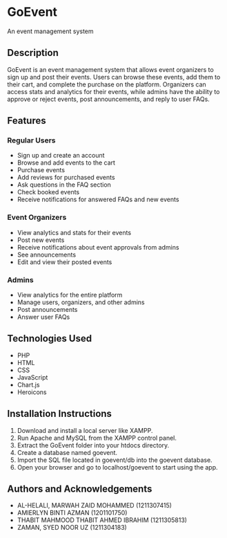 # GoEvent
An event management system

## Description
GoEvent is an event management system that allows event organizers to sign up and post their events. Users can browse these events, add them to their cart, and complete the purchase on the platform. Organizers can access stats and analytics for their events, while admins have the ability to approve or reject events, post announcements, and reply to user FAQs.

## Features

### Regular Users
- Sign up and create an account
- Browse and add events to the cart
- Purchase events
- Add reviews for purchased events
- Ask questions in the FAQ section
- Check booked events
- Receive notifications for answered FAQs and new events

### Event Organizers
- View analytics and stats for their events
- Post new events
- Receive notifications about event approvals from admins
- See announcements
- Edit and view their posted events

### Admins
- View analytics for the entire platform
- Manage users, organizers, and other admins
- Post announcements
- Answer user FAQs

## Technologies Used
- PHP
- HTML
- CSS
- JavaScript
- Chart.js
- Heroicons

## Installation Instructions
1. Download and install a local server like XAMPP.
2. Run Apache and MySQL from the XAMPP control panel.
3. Extract the GoEvent folder into your htdocs directory.
4. Create a database named goevent.
5. Import the SQL file located in goevent/db into the goevent database.
6. Open your browser and go to localhost/goevent to start using the app.

## Authors and Acknowledgements
- AL-HELALI, MARWAH ZAID MOHAMMED (1211307415)
- AMIERLYN BINTI AZMAN (1201101750)
- THABIT MAHMOOD THABIT AHMED IBRAHIM (1211305813)
- ZAMAN, SYED NOOR UZ (1211304183)
